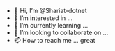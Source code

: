- 👋 Hi, I’m @Shariat-dotnet
- 👀 I’m interested in ...
- 🌱 I’m currently learning ...
- 💞️ I’m looking to collaborate on ...
- 📫 How to reach me ... great

<!---
Shariat-dotnet/Shariat-dotnet is a ✨ special ✨ repository because its `README.md` (this file) appears on your GitHub profile.
You can click the Preview link to take a look at your changes.
--->
